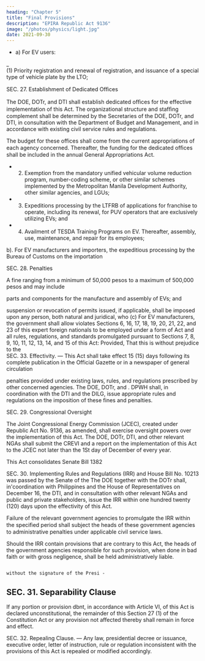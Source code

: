 ```yaml
---
heading: "Chapter 5"
title: "Final Provisions"
description: "EPIRA Republic Act 9136"
image: "/photos/physics/light.jpg"
date: 2021-09-30
---
```



- a) For EV users:

_                                                                                           
     (1) Priority registration and renewal of registration, and
issuance of a special type of vehicle plate by the LTO;


SEC. 27. Establishment of Dedicated Ofﬁces

The DOE, DOTr, and DTI shall establish dedicated ofﬁces for the effective implementation of this Act. The organizational structure and stafﬁng complement shall be determined by the Secretaries of the DOE, DOTr, and DTI, in consultation with the Department of Budget and Management, and in accordance with existing civil service rules and regulations.
     
The budget for these offices shall come from the current appropriations of each agency concerned. Thereafter, the funding for the dedicated ofﬁces shall be included in the annual General Appropriations Act.

- 2) Exemption from the mandatory unified vehicular volume reduction program, number-coding scheme, or other similar schemes implemented by the Metropolitan Manila Development Authority, other similar agencies, and LGUs;
                                                                    
- 3) Expeditions processing by the LTFRB of applications for franchise to operate, including its renewal, for PUV operators that are exclusively utilizing EVs; and

- 4) Availment of TESDA Training Programs on EV. Thereafter, assembly, use, maintenance, and repair for its employees;           

b). For EV manufacturers and importers, the expeditious processing by the Bureau of Customs on the importation                    

SEC. 28. Penalties

A fine ranging from a minimum of 50,000 pesos to a maximum of 500,000 pesos and may include 

parts and components for the manufacture and assembly of EVs; and

suspension or revocation of permits issued,    if applicable, shall be imposed upon any person, both natural       and juridical, who
      (c)    For EV manufacturers, the government shall allow
violates Sections 6, 16, 17, 18, 19, 20, 21,   22, and 23 of this
expert foreign nationals to be employed under a form of
                                                                    Act and all rules, regulations, and standards promulgated
                                                                    pursuant to Sections 7, 8, 9, 10, 11, 12, 13, 14, and 15 of this Act: Provided, That this is without prejudice to the               
SEC. 33. Effectivity. — This Act shall take effect 15 (15) days following its complete publication in the Official Gazette or in a newspaper of general circulation

penalties provided under existing laws, rules, and regulations prescribed by other concerned agencies. The DOE, DOTr, and          . DPWH shall, in coordination with the DTI and the DILG, issue appropriate rules and regulations on the imposition of these fines and penalties.


SEC. 29. Congressional Oversight

The Joint Congressional Energy Commission (JCEC), created under Republic Act No. 9136, as amended, shall exercise oversight
powers over the implementation of this Act. The DOE, DOTr, DTI, and other relevant NGAs shall submit the CREVI and 
a report on the implementation of this Act to the JCEC not later than the 1St day of December of every year.

This Act consolidates Senate Bill 1382

SEC. 30. Implementing Rules and Regulations (IRR) and House Bill No. 10213 was passed by the Senate of the
The DOE together with the DOTr shall, in'coordination with          Philippines and the House of Representatives on December 16, the DTI, and in consultation with other relevant NGAs and public and private stakeholders, issue the IRR within one
hundred twenty (120) days upon the effectivity of this Act.

Failure of the relevant government agencies to promulgate the IRR within the speciﬁed period shall subject the heads of these government agencies to administrative penalties under applicable civil service laws.

Should the IRR contain provisions that are contrary to this Act, the heads of the government agencies responsible for such provision, when done in bad faith or with gross negligence, shall be held administratively liable.              

                                                                                          without the signature of the Presi -
## SEC. 31. Separability Clause

If any portion or provision                        dbnt, in accordance with Article VI,
of this Act is declared unconstitutional, the remainder of this                           Section 27 (1) of the Constitution
Act or any provision not affected thereby shall remain in force and effect.

SEC. 32. Repealing Clause. — Any law, presidential decree or issuance, executive order, letter of instruction, rule or regulation inconsistent with the provisions of this Act is repealed or modified accordingly.
